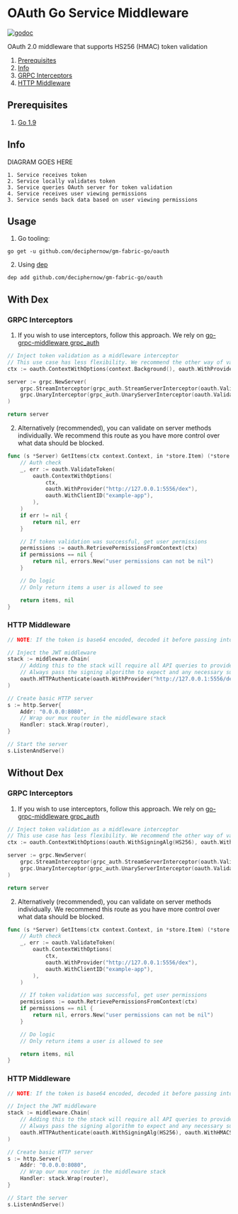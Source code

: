 # OAuth Go Service Middleware
[![godoc](http://img.shields.io/badge/godoc-reference-blue.svg?style=flat)](https://godoc.org/github.com/deciphernow/gm-fabric-go/oauth)

OAuth 2.0 middleware that supports HS256 (HMAC) token validation

1.  [Prerequisites](#prerequisites)
2.  [Info](#info)
3.  [GRPC Interceptors](#grpc-interceptors)
4.  [HTTP Middleware](#http-middleware)

## Prerequisites
1.  [Go 1.9](https://golang.org/dl/)

## Info

DIAGRAM GOES HERE

```
1. Service receives token
2. Service locally validates token
3. Service queries OAuth server for token validation
4. Service receives user viewing permissions
3. Service sends back data based on user viewing permissions
```

## Usage

1.  Go tooling:
```
go get -u github.com/deciphernow/gm-fabric-go/oauth
```

2.  Using [dep](https://github.com/golang/dep)
```
dep add github.com/deciphernow/gm-fabric-go/oauth
```

## With Dex

### GRPC Interceptors

1.  If you wish to use interceptors, follow this approach. We rely on [go-grpc-middleware grpc_auth](https://github.com/grpc-ecosystem/go-grpc-middleware)
```go
// Inject token validation as a middleware interceptor
// This use case has less flexibility. We recommend the other way of validating
ctx := oauth.ContextWithOptions(context.Background(), oauth.WithProvider("http://127.0.0.1:5556/dex"), oauth.WithClientID("example-app"))

server := grpc.NewServer(
    grpc.StreamInterceptor(grpc_auth.StreamServerInterceptor(oauth.ValidateToken(ctx))),
    grpc.UnaryInterceptor(grpc_auth.UnaryServerInterceptor(oauth.ValidateToken(ctx))),
)

return server
```

2.  Alternatively (recommended), you can validate on server methods individually. We recommend this route as you have more control over what data should be blocked.
```go
func (s *Server) GetItems(ctx context.Context, in *store.Item) (*store.Items, error) {
    // Auth check
    _, err := oauth.ValidateToken(
        oauth.ContextWithOptions(
            ctx,
            oauth.WithProvider("http://127.0.0.1:5556/dex"),
            oauth.WithClientID("example-app"),
        ),
    )
    if err != nil {
        return nil, err
    }

    // If token validation was successful, get user permissions
    permissions := oauth.RetrievePermissionsFromContext(ctx)
    if permissions == nil {
        return nil, errors.New("user permissions can not be nil")
    }

    // Do logic
    // Only return items a user is allowed to see

    return items, nil
}
```

### HTTP Middleware

```go
// NOTE: If the token is base64 encoded, decoded it before passing into the middleware

// Inject the JWT middleware
stack := middleware.Chain(
    // Adding this to the stack will require all API queries to provide a token in the auth http header
    // Always pass the signing algorithm to expect and any necessary supporting data such as a signing secret or key path
    oauth.HTTPAuthenticate(oauth.WithProvider("http://127.0.0.1:5556/dex"), oauth.WithClientID("example-app")),
)

// Create basic HTTP server
s := http.Server{
    Addr: "0.0.0.0:8080",
    // Wrap our mux router in the middleware stack
    Handler: stack.Wrap(router),
}

// Start the server
s.ListenAndServe()
```


## Without Dex

### GRPC Interceptors
1.  If you wish to use interceptors, follow this approach. We rely on [go-grpc-middleware grpc_auth](https://github.com/grpc-ecosystem/go-grpc-middleware)
```go
// Inject token validation as a middleware interceptor
// This use case has less flexibility. We recommend the other way of validating
ctx := oauth.ContextWithOptions(oauth.WithSigningAlg(HS256), oauth.WithTokenSecret("KbtfnXOHH3ezniXIsHYSd4WhZPBXH1vB"))

server := grpc.NewServer(
    grpc.StreamInterceptor(grpc_auth.StreamServerInterceptor(oauth.ValidateToken(ctx))),
    grpc.UnaryInterceptor(grpc_auth.UnaryServerInterceptor(oauth.ValidateToken(ctx))),
)

return server
```

2.  Alternatively (recommended), you can validate on server methods individually. We recommend this route as you have more control over what data should be blocked.
```go
func (s *Server) GetItems(ctx context.Context, in *store.Item) (*store.Items, error) {
    // Auth check
    _, err := oauth.ValidateToken(
        oauth.ContextWithOptions(
            ctx,
            oauth.WithProvider("http://127.0.0.1:5556/dex"),
            oauth.WithClientID("example-app"),
        ),
    )

    // If token validation was successful, get user permissions
    permissions := oauth.RetrievePermissionsFromContext(ctx)
    if permissions == nil {
        return nil, errors.New("user permissions can not be nil")
    }

    // Do logic
    // Only return items a user is allowed to see

    return items, nil
}
```

### HTTP Middleware

```go
// NOTE: If the token is base64 encoded, decoded it before passing into the middleware

// Inject the JWT middleware
stack := middleware.Chain(
    // Adding this to the stack will require all API queries to provide a token in the auth http header
    // Always pass the signing algorithm to expect and any necessary supporting data such as a signing secret or key path
    oauth.HTTPAuthenticate(oauth.WithSigningAlg(HS256), oauth.WithHMACSecret("KbtfnXOHH3ezniXIsHYSd4WhZPBXH1vB")),
)

// Create basic HTTP server
s := http.Server{
    Addr: "0.0.0.0:8080",
    // Wrap our mux router in the middleware stack
    Handler: stack.Wrap(router),
}

// Start the server
s.ListenAndServe()
```
